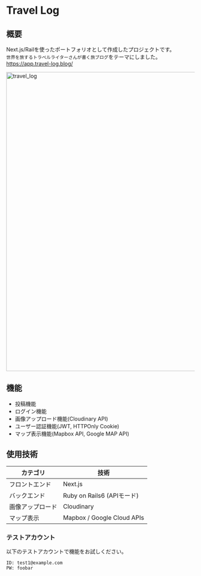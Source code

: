# Travel Log

## 概要

Next.js/Railを使ったポートフォリオとして作成したプロジェクトです。<br>`世界を旅するトラベルライターさんが書く旅ブログ`をテーマにしました。
https://app.travel-log.blog/

<img width="800" alt="travel_log" src="https://github.com/mf-watanabe-tasuku/travellog/assets/79836621/c5004209-2fec-428b-8fc6-3b77cfc04bf2">


## 機能

- 投稿機能
- ログイン機能
- 画像アップロード機能(Cloudinary API)
- ユーザー認証機能(JWT, HTTPOnly Cookie)
- マップ表示機能(Mapbox API, Google MAP API)

## 使用技術

|カテゴリ|技術|
|---|---|
|フロントエンド|Next.js|
|バックエンド|Ruby on Rails6 (APIモード)|
|画像アップロード|Cloudinary|
|マップ表示|Mapbox / Google Cloud APIs|

### テストアカウント

以下のテストアカウントで機能をお試しください。

```
ID: test1@example.com
PW: foobar
```
